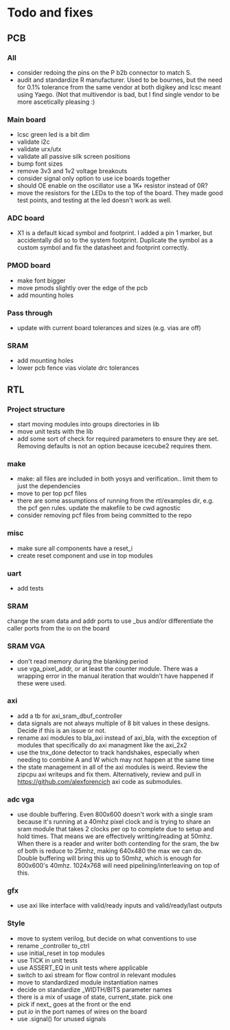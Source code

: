 # Todo and fixes

## PCB

### All

- consider redoing the pins on the P b2b connector to match S.
- audit and standardize R manufacturer. Used to be bournes,
  but the need for 0.1% tolerance from the same vendor at both
  digikey and lcsc meant using Yaego. (Not that multivendor is
  bad, but I find single vendor to be more ascetically pleasing :)

### Main board

- lcsc green led is a bit dim
- validate i2c
- validate urx/utx
- validate all passive silk screen positions
- bump font sizes
- remove 3v3 and 1v2 voltage breakouts
- consider signal only option to use ice boards together
- should OE enable on the oscillator use a 1K+ resistor instead of 0R?
- move the resistors for the LEDs to the top of the board. They made good
  test points, and testing at the led doesn't work as well.

### ADC board

- X1 is a default kicad symbol and footprint. I added a pin 1 marker, but
  accidentally did so to the system footprint. Duplicate the symbol as a custom
  symbol and fix the datasheet and footprint correctly.

### PMOD board

- make font bigger
- move pmods slightly over the edge of the pcb
- add mounting holes

### Pass through

- update with current board tolerances and sizes (e.g. vias are off)

### SRAM

- add mounting holes
- lower pcb fence vias violate drc tolerances

## RTL

### Project structure

- start moving modules into groups directories in lib
- move unit tests with the lib
- add some sort of check for required parameters to ensure they are set.
  Removing defaults is not an option because icecube2 requires them.

### make

- make: all files are included in both yosys and verification.. limit them to just
  the dependencies
- move to per top pcf files
- there are some assumptions of running from the rtl/examples dir, e.g.
  the pcf gen rules. update the makefile to be cwd agnostic
- consider removing pcf files from being committed to the repo

### misc

- make sure all components have a reset_i
- create reset component and use in top modules

### uart

- add tests

### SRAM

change the sram data and addr ports to use _bus and/or differentiate the caller ports from the
io on the board

### SRAM VGA

- don't read memory during the blanking period
- use vga_pixel_addr, or at least the counter module. There was a wrapping
  error in the manual iteration that wouldn't have happened if these were used.

### axi

- add a tb for axi_sram_dbuf_controller
- data signals are not always multiple of 8 bit values in these designs. Decide if
  this is an issue or not.
- rename axi modules to bla_axi instead of axi_bla, with the exception of modules
  that specifically do axi managment like the axi_2x2
- use the tnx_done detector to track handshakes, especially when needing to
  combine A and W which may not happen at the same time
- the state management in all of the axi modules is weird. Review the zipcpu axi
  writeups and fix them. Alternatively, review and pull in <https://github.com/alexforencich>
  axi code as submodules.

### adc vga

- use double buffering. Even 800x600 doesn't work with a single sram because
it's running at a 40mhz pixel clock and is trying to share an sram module that
takes 2 clocks per op to complete due to setup and hold times. That means we
are effectively writting/reading at 50mhz. When there is a reader and writer both contending for the sram, the bw of both is reduce to 25mhz, making 640x480 the
max we can do. Double buffering will bring this up to 50mhz, which is enough
for 800x600's 40mhz. 1024x768 will need pipelining/interleaving on top of this.

### gfx

- use axi like interface with valid/ready inputs and valid/ready/last outputs

### Style

- move to system verilog, but decide on what conventions to use
- rename _controller to_ctrl
- use initial_reset in top modules
- use TICK in unit tests
- use ASSERT_EQ in unit tests where applicable
- switch to axi stream for flow control in relevant modules
- move to standardized module instantiation names
- decide on standardize _WIDTH/BITS parameter names
- there is a mix of usage of state, current_state. pick one
- pick if next_ goes at the front or the end
- put _io_ in the port names of wires on the board
- use .signal() for unused signals
